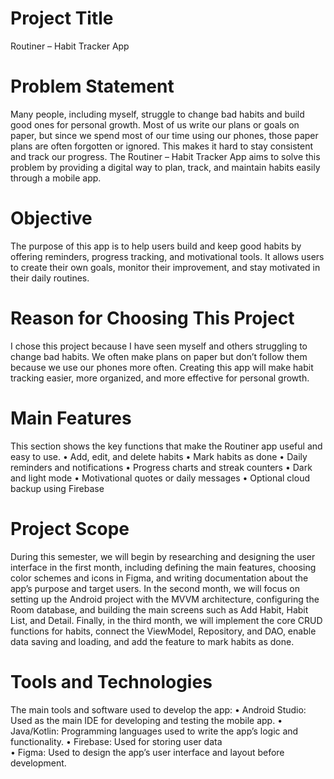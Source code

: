 # Project Title  
Routiner – Habit Tracker App 
# Problem Statement 
Many people, including myself, struggle to change bad habits and build good ones for 
personal growth. Most of us write our plans or goals on paper, but since we spend 
most of our time using our phones, those paper plans are often forgotten or ignored. 
This makes it hard to stay consistent and track our progress. 
The Routiner – Habit Tracker App aims to solve this problem by providing a digital 
way to plan, track, and maintain habits easily through a mobile app. 
# Objective 
The purpose of this app is to help users build and keep good habits by offering 
reminders, progress tracking, and motivational tools. It allows users to create their 
own goals, monitor their improvement, and stay motivated in their daily routines. 
# Reason for Choosing This Project 
I chose this project because I have seen myself and others struggling to change bad 
habits. We often make plans on paper but don’t follow them because we use our 
phones more often. Creating this app will make habit tracking easier, more 
organized, and more effective for personal growth. 
# Main Features 
This section shows the key functions that make the Routiner app useful and easy to 
use. 
• Add, edit, and delete habits 
• Mark habits as done 
• Daily reminders and notifications 
• Progress charts and streak counters 
• Dark and light mode 
• Motivational quotes or daily messages 
• Optional cloud backup using Firebase 
# Project Scope 
During this semester, we will begin by researching and designing the user interface in the first month, including defining the main features, choosing color schemes and icons in Figma, and writing documentation about the app’s purpose and target users. In the second month, we will focus on setting up the Android project with the MVVM architecture, configuring the Room database, and building the main screens such as Add Habit, Habit List, and Detail. Finally, in the third month, we will implement the core CRUD functions for habits, connect the ViewModel, Repository, and DAO, enable data saving and loading, and add the feature to mark habits as done.
# Tools and Technologies 
The main tools and software used to develop the app: 
• Android Studio: Used as the main IDE for developing and testing the mobile 
app. 
• Java/Kotlin: Programming languages used to write the app’s logic and 
functionality. 
• Firebase: Used for storing user data  
• Figma: Used to design the app’s user interface and layout before development.

